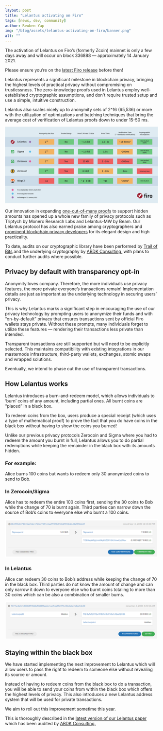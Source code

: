 ```yaml
---
layout: post
title: "Lelantus activating on Firo"
tags: [news, dev, community]
author: Reuben Yap
img: "/blog/assets/lelantus-activating-on-firo/banner.png"
alt: ""
---
```

The activation of Lelantus on Firo’s (formerly Zcoin) mainnet is only a few days away and will occur on block 336888 — approximately 14 January 2021.

Please ensure you’re on the [latest Firo release](https://github.com/firoorg/firo/releases/latest) before then!

Lelantus represents a significant milestone in blockchain privacy, bringing the highest levels of practical privacy without compromising on trustlessness. The zero-knowledge proofs used in Lelantus employ well-established cryptographic assumptions, and don't require trusted setup and use a simple, intuitive construction. 

Lelantus also scales nicely up to anonymity sets of 2^16 (65,536) or more with the utilization of optimizations and batching techniques that bring the average cost of verification of Lelantus proofs down to under 15-50 ms.

![](/guide/assets/privacy-technology-comparison/comparison-table-firo-updated.png) 

Our innovation in expanding [one-out-of-many proofs](https://eprint.iacr.org/2014/764.pdf) to support hidden amounts has opened up a whole new family of privacy protocols such as Triptych by Monero Research Labs and Lelantus-MW by Beam. Our Lelantus protocol has also earned praise among cryptographers and [prominent blockchain privacy developers](https://twitter.com/Narodism/status/1158531433826328576) for its elegant design and high practicality.

To date, audits on our cryptographic library have been performed by [Trail of Bits](https://github.com/trailofbits/publications/blob/master/reviews/zcoin-lelantus-summary.pdf) and the underlying cryptography by [ABDK Consulting,](https://www.abdk.consulting/) with plans to conduct further audits where possible.

## Privacy by default with transparency opt-in

Anonymity loves company. Therefore, the more individuals use privacy features, the more private everyone’s transactions remain! Implementation details are just as important as the underlying technology in securing users’ privacy.

This is why Lelantus marks a significant step in encouraging the use of our privacy technology by prompting users to anonymize their funds and with “on-by-default” privacy that ensures transactions sent by official Firo wallets stays private. Without these prompts, many individuals forget to utilize these features — rendering their transactions less private than intended.

Transparent transactions are still supported but will need to be explicitly selected. This maintains compatibility with existing integrations in our masternode infrastructure, third-party wallets, exchanges, atomic swaps and wrapped solutions. 

Eventually, we intend to phase out the use of transparent transactions. 

## How Lelantus works

Lelantus introduces a burn-and-redeem model, which allows individuals to ‘burn’ coins of any amount, including partial ones. All burnt coins are “placed” in a black box.

To redeem coins from the box, users produce a special receipt (which uses a type of mathematical proof) to prove the fact that you do have coins in the black box without having to show the coins you burned! 

Unlike our previous privacy protocols Zerocoin and Sigma where you had to redeem the amount you burnt in full, Lelantus allows you to do partial redemptions while keeping the remainder in the black box with its amounts hidden.

### For example:
Alice burns 100 coins but wants to redeem only 30 anonymized coins to send to Bob.

### In Zerocoin/Sigma
Alice has to redeem the entire 100 coins first, sending the 30 coins to Bob while the change of 70 is burnt again.
Third parties can narrow down the source of Bob’s coins to everyone else who burnt a 100 coins.

![](/blog/assets/lelantus-activating-on-firo/sigma-spend-mint.PNG) 

### In Lelantus
Alice can redeem 30 coins to Bob’s address while keeping the change of 70 in the black box. Third parties do not know the amount of change and can only narrow it down to everyone else who burnt coins totaling to more than 30 coins which can be also a combination of smaller burns.

![](/blog/assets/lelantus-activating-on-firo/lelantus-jsplit-jmint.PNG) 

## Staying within the black box

We have started implementing the next improvement to Lelantus which will allow users to pass the right to redeem to someone else without revealing its source or amount. 

Instead of having to redeem coins from the black box to do a transaction, you will be able to send your coins from within the black box which offers the highest levels of privacy. This also introduces a new Lelantus address system that will be used for private transactions.

We aim to roll out this improvement sometime this year.

This is thoroughly described in the [latest version of our Lelantus paper](https://eprint.iacr.org/2019/373.pdf) which has been audited by [ABDK Consulting.](https://www.abdk.consulting/)
